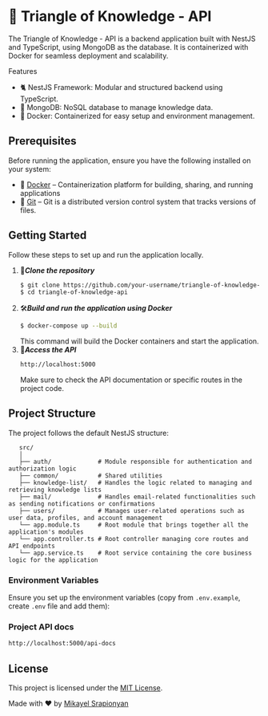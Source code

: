 # 🚀 Triangle of Knowledge - API

The Triangle of Knowledge - API is a backend application built with NestJS and TypeScript, using MongoDB as the database. It is containerized with Docker for seamless deployment and scalability.

Features
- 🐈 NestJS Framework: Modular and structured backend using TypeScript.
- 🍃 MongoDB: NoSQL database to manage knowledge data.
- 🐳 Docker: Containerized for easy setup and environment management.

## Prerequisites
Before running the application, ensure you have the following installed on your system:

- 🐳 [Docker](https://www.docker.com/) – Containerization platform for building, sharing, and running applications
- 🐙 [Git](https://git-scm.com/downloads) – Git is a distributed version control system that tracks versions of files.

## Getting Started
Follow these steps to set up and run the application locally.

1. 📁***Clone the repository***
   ```bash
   $ git clone https://github.com/your-username/triangle-of-knowledge-api.git
   $ cd triangle-of-knowledge-api
   ```
2. 🛠️***Build and run the application using Docker***
   ```bash
   $ docker-compose up --build
   ```
   This command will build the Docker containers and start the application.
3. 📡***Access the API***
   ```bash
   http://localhost:5000
   ```
   Make sure to check the API documentation or specific routes in the project code.

## Project Structure
The project follows the default NestJS structure:

```
   src/
   │
   ├── auth/             # Module responsible for authentication and authorization logic
   ├── common/           # Shared utilities
   ├── knowledge-list/   # Handles the logic related to managing and retrieving knowledge lists
   ├── mail/             # Handles email-related functionalities such as sending notifications or confirmations
   ├── users/            # Manages user-related operations such as user data, profiles, and account management
   └── app.module.ts     # Root module that brings together all the application's modules
   └── app.controller.ts # Root controller managing core routes and API endpoints
   └── app.service.ts    # Root service containing the core business logic for the application
```

### Environment Variables
Ensure you set up the environment variables (copy from `.env.example`, create `.env` file and add them):

### Project API docs
```bash
http://localhost:5000/api-docs
```

## License

This project is licensed under the [MIT License](LICENSE).

Made with ❤️ by [Mikayel Srapionyan](https://github.com/miqo-srapionyan)

